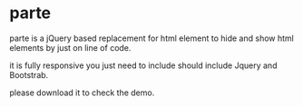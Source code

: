 # parte
parte is a jQuery based replacement for html element to hide and show html elements by just on line of code.

it is fully responsive you just need to include should include Jquery and Bootstrab.

please download it to check the demo.


